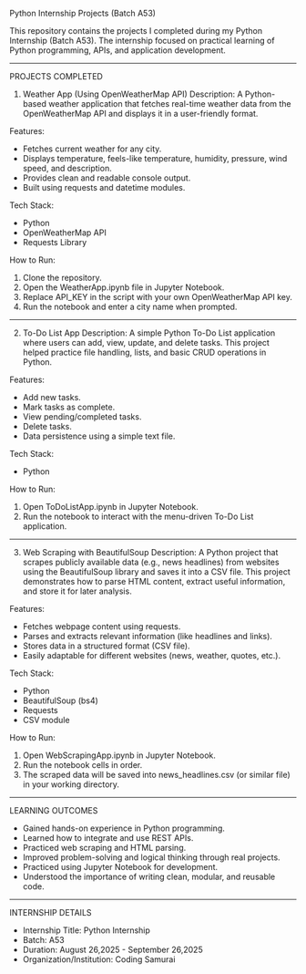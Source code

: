 Python Internship Projects (Batch A53)

This repository contains the projects I completed during my Python Internship (Batch A53).
The internship focused on practical learning of Python programming, APIs, and application development.

------------------------------------------------------------
PROJECTS COMPLETED

1. Weather App (Using OpenWeatherMap API)
Description:
A Python-based weather application that fetches real-time weather data from the OpenWeatherMap API and displays it in a user-friendly format.

Features:
- Fetches current weather for any city.
- Displays temperature, feels-like temperature, humidity, pressure, wind speed, and description.
- Provides clean and readable console output.
- Built using requests and datetime modules.

Tech Stack:
- Python
- OpenWeatherMap API
- Requests Library

How to Run:
1. Clone the repository.
2. Open the WeatherApp.ipynb file in Jupyter Notebook.
3. Replace API_KEY in the script with your own OpenWeatherMap API key.
4. Run the notebook and enter a city name when prompted.

------------------------------------------------------------
2. To-Do List App
Description:
A simple Python To-Do List application where users can add, view, update, and delete tasks.
This project helped practice file handling, lists, and basic CRUD operations in Python.

Features:
- Add new tasks.
- Mark tasks as complete.
- View pending/completed tasks.
- Delete tasks.
- Data persistence using a simple text file.

Tech Stack:
- Python

How to Run:
1. Open ToDoListApp.ipynb in Jupyter Notebook.
2. Run the notebook to interact with the menu-driven To-Do List application.

------------------------------------------------------------
3. Web Scraping with BeautifulSoup
Description:
A Python project that scrapes publicly available data (e.g., news headlines) from websites using the BeautifulSoup library and saves it into a CSV file.
This project demonstrates how to parse HTML content, extract useful information, and store it for later analysis.

Features:
- Fetches webpage content using requests.
- Parses and extracts relevant information (like headlines and links).
- Stores data in a structured format (CSV file).
- Easily adaptable for different websites (news, weather, quotes, etc.).

Tech Stack:
- Python
- BeautifulSoup (bs4)
- Requests
- CSV module

How to Run:
1. Open WebScrapingApp.ipynb in Jupyter Notebook.
2. Run the notebook cells in order.
3. The scraped data will be saved into news_headlines.csv (or similar file) in your working directory.

------------------------------------------------------------
LEARNING OUTCOMES
- Gained hands-on experience in Python programming.
- Learned how to integrate and use REST APIs.
- Practiced web scraping and HTML parsing.
- Improved problem-solving and logical thinking through real projects.
- Practiced using Jupyter Notebook for development.
- Understood the importance of writing clean, modular, and reusable code.

------------------------------------------------------------
INTERNSHIP DETAILS
- Internship Title: Python Internship
- Batch: A53
- Duration: August 26,2025 - September 26,2025
- Organization/Institution: Coding Samurai
